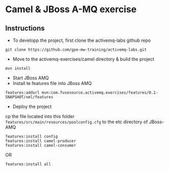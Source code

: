 # Camel & JBoss A-MQ exercise

## Instructions

- To developp the project, first clone the activemq-labs github repo

````
git clone https://github.com/gpe-mw-training/activemq-labs.git
````

- Move to the activemq-exercises/camel directory & build the project

````
mvn install
````

- Start JBoss AMQ
- Install te features file into JBoss AMQ

````
features:addurl mvn:com.fusesource.activemq.exercises/features/0.1-SNAPSHOT/xml/features
````
- Deploy the project

cp the file located into this folder `features/src/main/resources/poolconfig.cfg` to the etc directory of JBoss-AMQ

````
features:install config
features:install camel-producer
features:install camel-consumer
````

OR

````
features:install all
````
